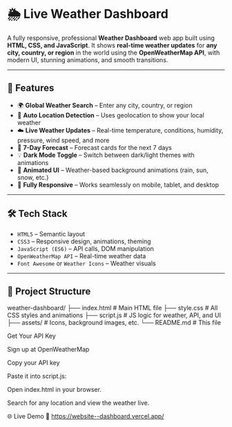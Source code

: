 # 🌦️ Live Weather Dashboard

A fully responsive, professional **Weather Dashboard** web app built using **HTML, CSS, and JavaScript**. It shows **real-time weather updates** for **any city, country, or region** in the world using the **OpenWeatherMap API**, with modern UI, stunning animations, and smooth transitions.

---

## 🚀 Features

- 🌍 **Global Weather Search** – Enter any city, country, or region
- 📍 **Auto Location Detection** – Uses geolocation to show your local weather
- ☁️ **Live Weather Updates** – Real-time temperature, conditions, humidity, pressure, wind speed, and more
- 📅 **7-Day Forecast** – Forecast cards for the next 7 days
- 💡 **Dark Mode Toggle** – Switch between dark/light themes with animations
- 🎨 **Animated UI** – Weather-based background animations (rain, sun, snow, etc.)
- 📱 **Fully Responsive** – Works seamlessly on mobile, tablet, and desktop

---

## 🛠️ Tech Stack

- `HTML5` – Semantic layout
- `CSS3` – Responsive design, animations, theming
- `JavaScript (ES6)` – API calls, DOM manipulation
- `OpenWeatherMap API` – Real-time weather data
- `Font Awesome` or `Weather Icons` – Weather visuals

---

## 📁 Project Structure

weather-dashboard/
├── index.html # Main HTML file
├── style.css # All CSS styles and animations
├── script.js # JS logic for weather, API, and UI
├── assets/ # Icons, background images, etc.
└── README.md # This file


Get Your API Key

Sign up at OpenWeatherMap

Copy your API key

Paste it into script.js:


Open index.html in your browser.

Search for any location and view the weather live.


🌐 Live Demo
🔗 https://website--dashboard.vercel.app/
